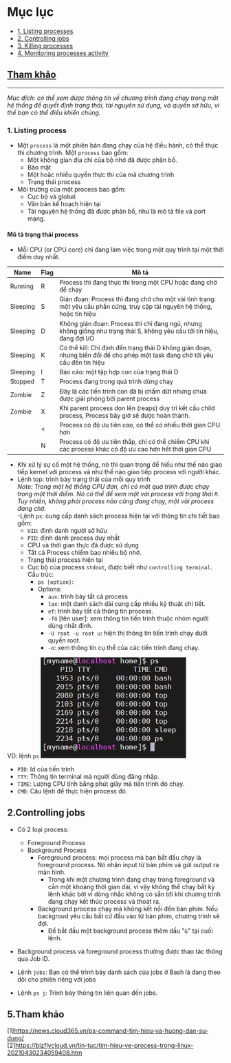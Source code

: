 # Mục lục     
 * [1. Listing processes](#1)  
 * [2. Controlling jobs](#2)  
 * [3. Killing processes](#3)  
 * [4. Monitoring processes activity](#4)

## [Tham khảo](#5)  
----
*Mục đích: có thể xem được thông tin về chương trình đang chạy trong một hệ thống để quyết định trạng thái, tài nguyên sử dụng, và quyền sở hữu, vì thế bạn có thể điều khiển chúng.*    

### 1. Listing process 
- Một `process` là một phiên bản đang chạy của hệ điều hành, có thể thực thi chương trình. Một `process` bao gồm:   
   - Một không gian địa chỉ của bộ nhớ đã được phân bổ.   
   - Bảo mật  
   - Một hoặc nhiều quyền thực thi của mã chương trình   
   - Trạng thái process    
- Môi trường của một process bao gồm:   
   - Cục bộ và global   
   - Văn bản kế hoạch hiện tại  
   - Tài nguyên hệ thống đã được phân bổ, như là mô tả file và port mạng.  

#### Mô tả trạng thái process   
- Mỗi CPU (or CPU core) chỉ đang làm việc trong một quy trình tại một thời điểm duy nhất.   

|Name|Flag|Mô tả|   
|----|----|----|   
|Running|R|Process thì đang thực thi trong một CPU hoặc đang chờ để chạy|  
|Sleeping|S |Gián đoạn: Process thì đang chờ cho một vài tình trạng: một yêu cầu phần cứng, truy cập tài nguyên hệ thống, hoặc tín hiệu|   
|Sleeping|D|Không gián đoạn: Process thì chỉ đang ngủ, nhưng không giống như trạng thái S, không yêu cầu tới tín hiệu, đang đợi I/O|  
|Sleeping|K|Có thể kill: Chỉ định đến trạng thái D không gián đoạn, nhưng biến đổi để cho phép một task đang chờ tới yêu cầu đến  tín hiệu|   
|Sleeping|I| Báo cáo: một tập hợp con của trạng thái D|  
|Stopped|T|Process đang trong quá trình dừng chạy|   
|Zombie|Z| Đây là các tiến trình con đã bị chấm dứt nhưng chưa được giải phóng bởi parent process|  
|Zombie|X|Khi parent process dọn lên (reaps) duy trì kết cấu child process, Process bây giờ sẽ được hoàn thành.|   
||<| Process có độ ưu tiên cao, có thể có nhiều thời gian CPU hơn|   
||N|Process có độ ưu tiên thấp, chỉ có thể chiếm CPU khi các process khác có độ ưu cao hơn hết thời gian CPU|   

- Khi xử lý sự cố một hệ thống, nó thì quan trọng để hiểu như thế nào giao tiếp kernel với process và như thế nào giao tiếp process với người khác.      
- Lệnh top: trình bày trạng thái của mỗi quy trình  
*Note: Trong một hệ thống CPU đơn, chỉ có một quá trình được chạy trong một thời điểm. Nó có thể để xem một vài process với trạng thái `R`. Tuy nhiên, không phải process nào cũng đang chạy, một vài process đang chờ.*     
-Lệnh `ps`: cung cấp danh sách process hiện tại với thông tin chi tiết bao gồm:   
   - `UID`: định danh người sở hữu   
   - `PID`: định danh process duy nhất   
   - CPU và thời gian thực đã được sử dụng   
   - Tất cả Process chiếm bao nhiêu bộ nhớ.    
   - Trạng thái process hiện tại  
   - Cục bộ của process `stdout`, được biết như `controlling terminal`.  
    Cấu trúc:  
      - `ps [option]`:    
      - Options:
         - `aux`: trình bày tất cả process   
         - `lax`: một danh sách dài cung cấp nhiều kỹ thuật chi tiết.   
         - `ef`: trình bày tất cả thông tin process.    
         - `-fG` [tên user]: xem thông tin tiến trình thuộc nhóm người dùng nhất định.      
         - `-U root -u root u`: hiện thị thông tin tiến trình chạy dưới quyền root.   
         - `-o`: xem thông tin cụ thể của các tiến trình đang chạy.  


VD: lệnh `ps`
     ![image](image/1.8.png)  

   - `PID`: Id của tiến trình   
   - `TTY`: Thông tin terminal mà người dùng đăng nhập.  
   - `TIME`: Lượng CPU tính bằng phút giây mà tiến trình đó chạy.   
   - `CMD`: Câu lệnh để thực hiện process đó.   


## 2.Controlling jobs    
- Có 2 loại process: 
   - Foreground Process
   - Background Process  
      - Foreground process: mọi process mà bạn bắt đầu chạy là foreground process. Nó nhận input từ bàn phím và gửi output ra màn hình.  
         - Trong khi một chương trình đang chạy trong foreground và cần một khoảng thời gian dài, vì vậy không thể chạy bất kỳ lệnh khác bởi vì dòng nhắc không có sẵn tới khi chương trình đang chạy kết thúc process và thoát ra.  
      - Background process chạy mà không kết nối đến bàn phím. Nếu backgroud yêu cầu bất cứ đầu vào từ bàn phím, chương trình sẽ đợi.   
         - Để bắt đầu một background process thêm dấu "`&`" tại cuối lệnh.   

- Background process và foreground process thường được thao tác thông qua Job ID.   
- Lệnh `jobs`: Bạn có thể trình bày danh sách của jobs ở Bash là đang theo dõi cho phiên riêng với jobs  
- Lệnh `ps j`: Trình bày thông tin liên quan đến jobs.  


## 5.Tham khảo   
[1]https://news.cloud365.vn/ps-command-tim-hieu-va-huong-dan-su-dung/   
[2]https://bizflycloud.vn/tin-tuc/tim-hieu-ve-process-trong-linux-20210430234059408.htm
